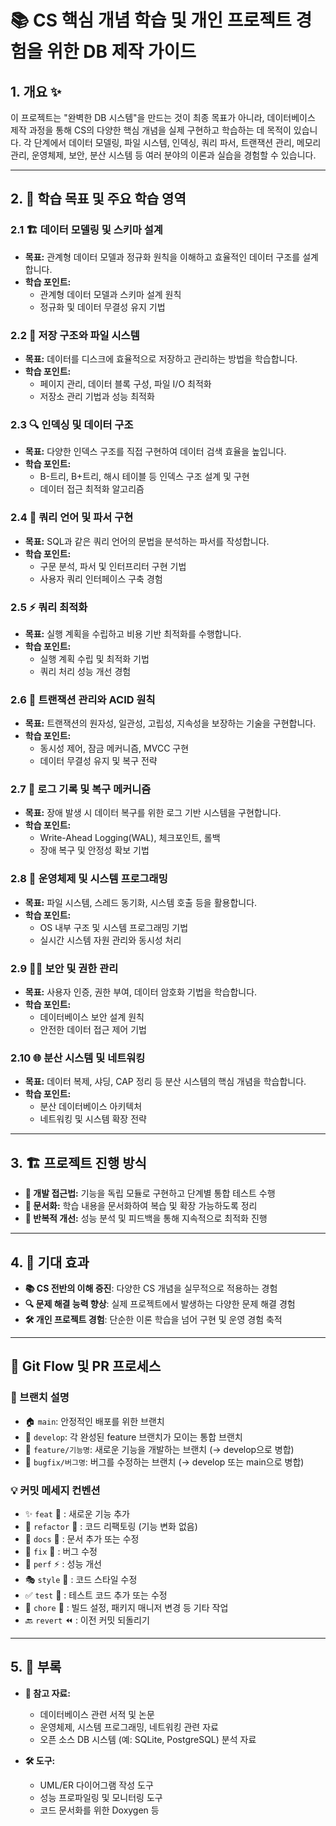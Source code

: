 # 📚 CS 핵심 개념 학습 및 개인 프로젝트 경험을 위한 DB 제작 가이드

## 1. 개요 ✨

이 프로젝트는 "완벽한 DB 시스템"을 만드는 것이 최종 목표가 아니라, 데이터베이스 제작 과정을 통해 CS의 다양한 핵심 개념을 실제 구현하고 학습하는 데 목적이 있습니다. 각 단계에서 데이터 모델링, 파일 시스템, 인덱싱, 쿼리 파서, 트랜잭션 관리, 메모리 관리, 운영체제, 보안, 분산 시스템 등 여러 분야의 이론과 실습을 경험할 수 있습니다.

---

## 2. 🎯 학습 목표 및 주요 학습 영역

### 2.1 🏗 데이터 모델링 및 스키마 설계

- **목표:** 관계형 데이터 모델과 정규화 원칙을 이해하고 효율적인 데이터 구조를 설계합니다.
- **학습 포인트:**
  - 관계형 데이터 모델과 스키마 설계 원칙
  - 정규화 및 데이터 무결성 유지 기법

### 2.2 💾 저장 구조와 파일 시스템

- **목표:** 데이터를 디스크에 효율적으로 저장하고 관리하는 방법을 학습합니다.
- **학습 포인트:**
  - 페이지 관리, 데이터 블록 구성, 파일 I/O 최적화
  - 저장소 관리 기법과 성능 최적화

### 2.3 🔍 인덱싱 및 데이터 구조

- **목표:** 다양한 인덱스 구조를 직접 구현하여 데이터 검색 효율을 높입니다.
- **학습 포인트:**
  - B-트리, B+트리, 해시 테이블 등 인덱스 구조 설계 및 구현
  - 데이터 접근 최적화 알고리즘

### 2.4 📝 쿼리 언어 및 파서 구현

- **목표:** SQL과 같은 쿼리 언어의 문법을 분석하는 파서를 작성합니다.
- **학습 포인트:**
  - 구문 분석, 파서 및 인터프리터 구현 기법
  - 사용자 쿼리 인터페이스 구축 경험

### 2.5 ⚡ 쿼리 최적화

- **목표:** 실행 계획을 수립하고 비용 기반 최적화를 수행합니다.
- **학습 포인트:**
  - 실행 계획 수립 및 최적화 기법
  - 쿼리 처리 성능 개선 경험

### 2.6 🔐 트랜잭션 관리와 ACID 원칙

- **목표:** 트랜잭션의 원자성, 일관성, 고립성, 지속성을 보장하는 기술을 구현합니다.
- **학습 포인트:**
  - 동시성 제어, 잠금 메커니즘, MVCC 구현
  - 데이터 무결성 유지 및 복구 전략

### 2.7 📜 로그 기록 및 복구 메커니즘

- **목표:** 장애 발생 시 데이터 복구를 위한 로그 기반 시스템을 구현합니다.
- **학습 포인트:**
  - Write-Ahead Logging(WAL), 체크포인트, 롤백
  - 장애 복구 및 안정성 확보 기법

### 2.8 🛑 운영체제 및 시스템 프로그래밍

- **목표:** 파일 시스템, 스레드 동기화, 시스템 호출 등을 활용합니다.
- **학습 포인트:**
  - OS 내부 구조 및 시스템 프로그래밍 기법
  - 실시간 시스템 자원 관리와 동시성 처리

### 2.9 🏴‍☠️ 보안 및 권한 관리

- **목표:** 사용자 인증, 권한 부여, 데이터 암호화 기법을 학습합니다.
- **학습 포인트:**
  - 데이터베이스 보안 설계 원칙
  - 안전한 데이터 접근 제어 기법

### 2.10 🌐 분산 시스템 및 네트워킹

- **목표:** 데이터 복제, 샤딩, CAP 정리 등 분산 시스템의 핵심 개념을 학습합니다.
- **학습 포인트:**
  - 분산 데이터베이스 아키텍처
  - 네트워킹 및 시스템 확장 전략

---

## 3. 🏗 프로젝트 진행 방식

- **📌 개발 접근법:** 기능을 독립 모듈로 구현하고 단계별 통합 테스트 수행
- **📝 문서화:** 학습 내용을 문서화하여 복습 및 확장 가능하도록 정리
- **🔄 반복적 개선:** 성능 분석 및 피드백을 통해 지속적으로 최적화 진행

---

## 4. 🚀 기대 효과

- **📚 CS 전반의 이해 증진**: 다양한 CS 개념을 실무적으로 적용하는 경험
- **🔍 문제 해결 능력 향상**: 실제 프로젝트에서 발생하는 다양한 문제 해결 경험
- **🛠 개인 프로젝트 경험**: 단순한 이론 학습을 넘어 구현 및 운영 경험 축적

---

## 🔗 Git Flow 및 PR 프로세스

### 🏢 브랜치 설명

- 🏠 `main`: 안정적인 배포를 위한 브랜치
- 🚀 `develop`: 각 완성된 feature 브랜치가 모이는 통합 브랜치
- 🌱 `feature/기능명`: 새로운 기능을 개발하는 브랜치 (→ develop으로 병합)
- 🐛 `bugfix/버그명`: 버그를 수정하는 브랜치 (→ develop 또는 main으로 병합)

### 💡 커밋 메세지 컨벤션

- ✨ `feat` 🎉 : 새로운 기능 추가  
- 🔨 `refactor` 🔄 : 코드 리팩토링 (기능 변화 없음)  
- 📝 `docs` 📝 : 문서 추가 또는 수정  
- 🐞 `fix` 🐛 : 버그 수정  
- 🚀 `perf` ⚡ : 성능 개선  
- 🎭 `style` 🎨 : 코드 스타일 수정  
- ✅ `test` 🧪 : 테스트 코드 추가 또는 수정  
- 🔧 `chore` 🔧 : 빌드 설정, 패키지 매니저 변경 등 기타 작업  
- 🔙 `revert` ⏪ : 이전 커밋 되돌리기  

---

## 5. 📂 부록

- **📖 참고 자료:**
  - 데이터베이스 관련 서적 및 논문
  - 운영체제, 시스템 프로그래밍, 네트워킹 관련 자료
  - 오픈 소스 DB 시스템 (예: SQLite, PostgreSQL) 분석 자료

- **🛠 도구:**
  - UML/ER 다이어그램 작성 도구
  - 성능 프로파일링 및 모니터링 도구
  - 코드 문서화를 위한 Doxygen 등
